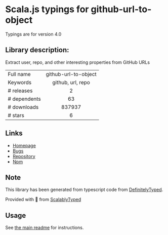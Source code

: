 
# Scala.js typings for github-url-to-object

Typings are for version 4.0

## Library description:
Extract user, repo, and other interesting properties from GitHub URLs

|                    |                 |
| ------------------ | :-------------: |
| Full name          | github-url-to-object |
| Keywords           | github, url, repo |
| # releases         | 2 |
| # dependents       | 63 |
| # downloads        | 837937 |
| # stars            | 6 |

## Links
- [Homepage](https://github.com/zeke/github-url-to-object#readme)
- [Bugs](https://github.com/zeke/github-url-to-object/issues)
- [Repository](https://github.com/zeke/github-url-to-object)
- [Npm](https://www.npmjs.com/package/github-url-to-object)
    


## Note
This library has been generated from typescript code from [DefinitelyTyped](https://definitelytyped.org).

Provided with :purple_heart: from [ScalablyTyped](https://github.com/oyvindberg/ScalablyTyped)

## Usage
See [the main readme](../../readme.md) for instructions.


